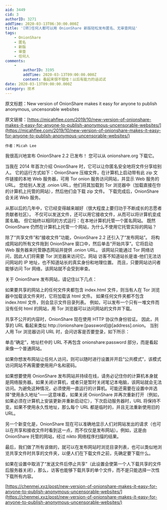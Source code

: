 ```yaml
---
aid: 3449
cid: 3
authorID: 3271
addTime: 2020-03-13T06:30:00.000Z
title: '[转]任何人都可以用 OnionShare 新版轻松发布匿名、无审查网站'
tags:
    - OnionShare
    - 匿名
    - 新版
    - 审查
    - 任何人
comments:
    -
        authorID: 3195
        addTime: 2020-03-13T09:00:00.000Z
        content: 看起来很不错哇！以后有能力的话试试
date: 2020-03-13T09:00:00.000Z
category: 技术
---
```


原文标题：New version of OnionShare makes it easy for anyone to publish anonymous, uncensorable websites

原文链接：[https://micahflee.com/2019/10/new-version-of-onionshare-makes-it-easy-for-anyone-to-publish-anonymous-uncensorable-websites/](https://micahflee.com/2019/10/new-version-of-onionshare-makes-it-easy-for-anyone-to-publish-anonymous-uncensorable-websites/)

    作者：Micah Lee
    

我很高兴地宣布 OnionShare 2.2 已发布！ 您可以从 onionshare.org 下载它。

当我在 2014 年首次介绍 OnionShare 时，它可以让你匿名安全地将文件分享给别人。 它的运行方式如下：OnionShare 压缩文件，在计算机上启动带有此 zip 文件链接的本地 Web 服务器，可用 Tor onion 服务访问网站，并显示 Web 服务的 URL。 您给别人发送 .onion URL，他们将其加载到 Tor 浏览器中（加载直接在你的计算机上托管的网站），然后他们会下载 zip 文件。 下载完成后，OnionShare 会关闭 Web 服务。

从那以后的几年中，它已经变得越来越好（很大程度上要归功于不断成长的志愿者贡献者社区）。 不仅可以发送文件，还可以用它接收文件，从而可以将计算机变成匿名箱。 但它始终以相同的方式运行：在本地计算机托管一个匿名网站。 既然 OnionShare 仍然在计算机上托管一个网站，为什么不使用它托管实际的网站？

除了“共享文件”和“接收文件”功能，OnionShare 2.2 还引入了“发布网站”。 将构成网站的所有文件拖到 OnionShare 窗口中，然后单击“开始共享”。它将启动 Web 服务器来托管静态网站并提供 .onion URL。 该网站只能通过 Tor 网络访问，因此人们将需要 Tor 浏览器来访问它。网站 访客不知道站长是谁-他们无法访问网站的 IP 地址，也不知道站长的真实身份和地理位置。 而且，只要网站访问者能够访问 Tor 网络，该网站就不会受到审查。

关于 OnionShare 发布网站，请记住以下几点：

如果要共享的网站上的任何文件夹都包含 index.html 文件，则当有人在 Tor 浏览器中加载该文件夹时，它将加载该 html 文件。 如果任何文件夹都不包含 index.html 文件，则会显示文件目录列表。 例如，可以发布一个只有一堆文件而没有任何 html 的网站，用 Tor 浏览器可以访问网站的文件并下载。

共享不公开的内容时，OnionShare 现在使用 HTTP 协议作身份验证。 因此，共享的 URL 看起来类似 http://onionshare:\[password\]@\[address\].onion。 当别人用 Tor 浏览器访问 URL 时，会问访客是否要登录，如下所示：

单击“确定”，地址栏中的 URL 不再包含 onionshare:password 部分，而是看起来像一个普通网站。

如果你想发布网站让任何人访问，则可以随时进行设置并开启“公共模式”，该模式访问网站不再需要使用用户名和密码。

如果想要使用 OnionShare 发布网站并持续在线，请务必记住你的计算机本身就是网络服务器。如果关闭计算机，或者只是暂时关闭笔记本电脑，该网站就会无法访问。为避免这种情况，必须使用一直运行的计算机。可能还需要在设置中并选择“使用永久地址”——这意味着，如果关闭 OnionShare 并再次重新打开（例如，如果必须在计算机上安装更新并重新启动它），下次启动服务器时，URL 将保持不变。如果不使用永久性地址，那么每个 URL 都是临时的，并且无法重新使用旧的 URL。

另一个新变化是，OnionShare 现在可以准确地显示人们对网站发出的请求（也可以在共享和接收文件时看到这一点，而不仅仅是发布网站）。例如，这是由 OnionShare 托管的网站，经过 nikto 网络程序扫描的结果。

最后，我们做了所有该做的，就可以在发布网站时浏览目录列表，也可以类似地浏览共享文件时共享的文件夹，以便人们在下载文件之前，先确定要下载什么。

如果在设置中取消了“发送文件后停止共享”（此设置会使第一个人下载共享的文件后服务器关闭），那么，访客也能够下载共享的单个文件，而不是只能选择一次性下载所有内容。

[https://chenmei.xyz/post/new-version-of-onionshare-makes-it-easy-for-anyone-to-publish-anonymous-uncensorable-websites/](https://chenmei.xyz/post/new-version-of-onionshare-makes-it-easy-for-anyone-to-publish-anonymous-uncensorable-websites/)
